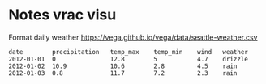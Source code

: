 # Notes vrac visu

Format daily weather <https://vega.github.io/vega/data/seattle-weather.csv>

```tsv
date        precipitation   temp_max    temp_min    wind   weather
2012-01-01  0               12.8        5           4.7    drizzle
2012-01-02  10.9            10.6        2.8         4.5    rain
2012-01-03  0.8             11.7        7.2         2.3    rain
```
